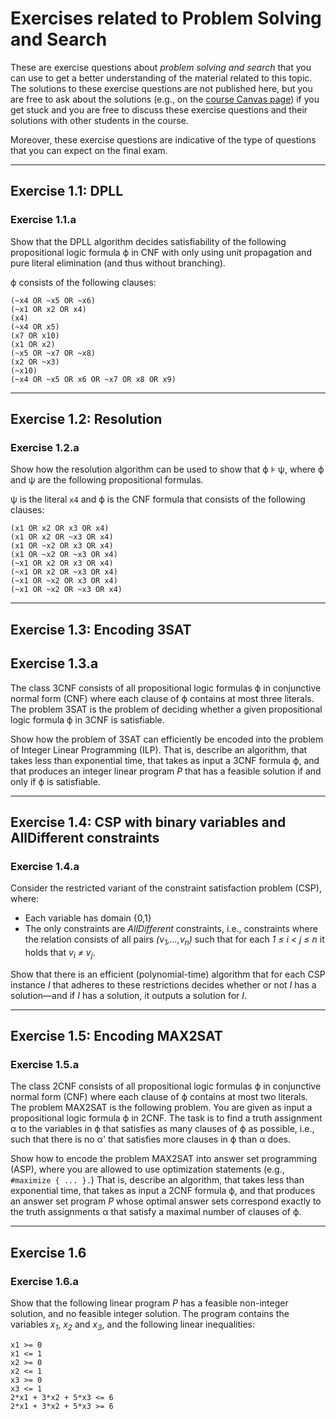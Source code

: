 # Exercises related to Problem Solving and Search

These are exercise questions about *problem solving and search* that you can use
to get a better understanding of the material related to this topic.
The solutions to these exercise questions are not published here, but you are free
to ask about the solutions (e.g., on the [course Canvas page](https://canvas.uva.nl/courses/10768))
if you get stuck and you are free to discuss these exercise questions and their solutions
with other students in the course.

Moreover, these exercise questions are indicative of the type of questions that
you can expect on the final exam.

---

## Exercise 1.1: DPLL

### Exercise 1.1.a

Show that the DPLL algorithm decides satisfiability of the
following propositional logic formula &varphi; in CNF
with only using unit propagation and pure literal elimination
(and thus without branching).

&varphi; consists of the following clauses:
```
(~x4 OR ~x5 OR ~x6)
(~x1 OR x2 OR x4)
(x4)
(~x4 OR x5)
(x7 OR x10)
(x1 OR x2)
(~x5 OR ~x7 OR ~x8)
(x2 OR ~x3)
(~x10)
(~x4 OR ~x5 OR x6 OR ~x7 OR x8 OR x9)
```

---

## Exercise 1.2: Resolution

### Exercise 1.2.a

Show how the resolution algorithm can be used to show
that &varphi; &models; &psi;,
where &varphi; and &psi; are the following propositional formulas.

&psi; is the literal `x4` and
&varphi; is the CNF formula that consists of the following clauses:
```
(x1 OR x2 OR x3 OR x4)
(x1 OR x2 OR ~x3 OR x4)
(x1 OR ~x2 OR x3 OR x4)
(x1 OR ~x2 OR ~x3 OR x4)
(~x1 OR x2 OR x3 OR x4)
(~x1 OR x2 OR ~x3 OR x4)
(~x1 OR ~x2 OR x3 OR x4)
(~x1 OR ~x2 OR ~x3 OR x4)
```

---

## Exercise 1.3: Encoding 3SAT

## Exercise 1.3.a

The class 3CNF consists of all propositional logic formulas &varphi;
in conjunctive normal form (CNF) where each clause of &varphi;
contains at most three literals.
The problem 3SAT is the problem of deciding whether a given propositional
logic formula &varphi; in 3CNF is satisfiable.

Show how the problem of 3SAT can efficiently be encoded into the
problem of Integer Linear Programming (ILP).
That is, describe an algorithm, that takes less than exponential time,
that takes as input a 3CNF formula &varphi;,
and that produces an integer linear program *P* that has a feasible
solution if and only if &varphi; is satisfiable.

---

## Exercise 1.4: CSP with binary variables and AllDifferent constraints

### Exercise 1.4.a

Consider the restricted variant of the constraint satisfaction
problem (CSP), where:
- Each variable has domain {0,1}
- The only constraints are *AllDifferent* constraints, i.e., constraints
where the relation consists of all pairs *(v<sub>1</sub>,...,v<sub>n</sub>)* such that
for each *1 &leq; i < j &leq; n* it holds that *v<sub>i</sub> &ne; v<sub>j</sub>*.

Show that there is an efficient (polynomial-time) algorithm that for each
CSP instance *I* that adheres to these restrictions decides whether or not *I*
has a solution&mdash;and if *I* has a solution, it outputs a solution for *I*.

---

## Exercise 1.5: Encoding MAX2SAT

### Exercise 1.5.a

The class 2CNF consists of all propositional logic formulas &varphi;
in conjunctive normal form (CNF) where each clause of &varphi;
contains at most two literals.
The problem MAX2SAT is the following problem.
You are given as input a propositional logic formula &varphi; in 2CNF.
The task is to find a truth assignment &alpha; to the variables in &varphi;
that satisfies as many clauses of &varphi; as possible,
i.e., such that there is no &alpha;' that satisfies more clauses in &varphi;
than &alpha; does.

Show how to encode the problem MAX2SAT into answer set programming (ASP),
where you are allowed to use optimization statements (e.g., `#maximize { ... }.`)
That is, describe an algorithm, that takes less than exponential time,
that takes as input a 2CNF formula &varphi;,
and that produces an answer set program *P* whose optimal answer sets
correspond exactly to the truth assignments &alpha; that satisfy a maximal
number of clauses of &varphi;.

---

## Exercise 1.6

### Exercise 1.6.a

Show that the following linear program *P* has a feasible non-integer solution,
and no feasible integer solution.
The program contains the variables *x<sub>1</sub>*, *x<sub>2</sub>* and *x<sub>3</sub>*,
and the following linear inequalities:
```
x1 >= 0
x1 <= 1
x2 >= 0
x2 <= 1
x3 >= 0
x3 <= 1
2*x1 + 3*x2 + 5*x3 <= 6
2*x1 + 3*x2 + 5*x3 >= 6
```
